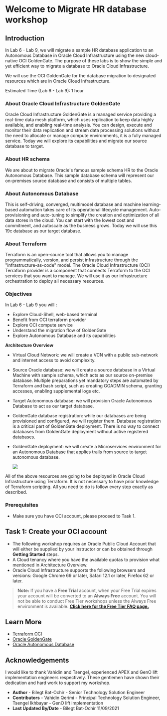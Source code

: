 # Welcome to Migrate HR database workshop

## Introduction

In Lab 6 - Lab 9, we will migrate a sample HR database application to an Autonomous Database in Oracle Cloud Infrastructure using the new cloud-native OCI GoldenGate. The purpose of these labs  is to show the simple and yet efficient way to migrate a database to Oracle Cloud Infrastructure.

We will use the OCI GoldenGate for the database migration to designated resources which are in Oracle Cloud Infrastructure.

Estimated Time (Lab 6 - Lab 9): 1 hour

### About Oracle Cloud Infrastructure GoldenGate

Oracle Cloud Infrastructure GoldenGate is a managed service providing a real-time data mesh platform, which uses replication to keep data highly available, and enabling real-time analysis. You can design, execute and monitor their data replication and stream data processing solutions without the need to allocate or manage compute environments, it is a fully managed service. Today we will explore its capabilities and migrate our source database to target.

### About HR schema

We are about to migrate Oracle's famous sample schema HR to the Oracle Autonomous Database. This sample database schema will represent our on-premises source database and consists of multiple tables.

### About Autonomous Database

This is self-driving, converged, multimodel database and machine learning-based automation takes care of its operational lifecycle management. Auto-provisioning and auto-tuning to simplify the creation and optimization of all data stores in the cloud. You can start with the lowest cost and commitment, and autoscale as the business grows. Today we will use this 19c database as our target database.

### About Terraform

Terraform is an open-source tool that allows you to manage programmatically, version, and persist infrastructure through the "infrastructure-as-code" model.
The Oracle Cloud Infrastructure (OCI) Terraform provider is a component that connects Terraform to the OCI services that you want to manage. We will use it as our infrastructure orchestration to deploy all necessary resources.

### Objectives

In Lab 6 - Lab 9 you will :
* Explore Cloud-Shell, web-based terminal
* Benefit from OCI terraform provider
* Explore OCI compute service
* Understand the migration flow of GoldenGate
* Explore Autonomous Database and its capabilities

**Architecture Overview**

- Virtual Cloud Network: we will create a VCN with a public sub-network and internet access to avoid complexity.
- Source Oracle database: we will create a source database in a Virtual Machine with sample schema, which acts as our source on-premise database. Multiple preparations yet mandatory steps are automated by Terraform and bash script, such as creating GGADMIN schema, granting accesses, enabling supplemental logs etc.
- Target Autonomous database: we will provision Oracle Autonomous Database to act as our target database.
- GoldenGate database registration: while our databases are being provisioned and configured, we will register them. Database registration is a critical part of GoldenGate deployment. There is no way to connect databases from GoldenGate deployment without active registered databases.
- GoldenGate deployment: we will create a Microservices environment for an Autonomous Database that applies trails from source to target autonomous database.

	![](/images/architecture.png)

All of the above resources are going to be deployed in Oracle Cloud Infrastructure using Terraform. It is not necessary to have prior knowledge of Terraform scripting. All you need to do is follow every step exactly as described.

### Prerequisites

* Make sure you have OCI account, please proceed to Task 1.

## **Task 1**: Create your OCI account

* The following workshop requires an Oracle Public Cloud Account that will either be supplied by your instructor or can be obtained through **Getting Started** steps.
* A Cloud tenancy where you have the available quotas to provision what mentioned in Architecture Overview.
* Oracle Cloud Infrastructure supports the following browsers and versions: Google Chrome 69 or later, Safari 12.1 or later, Firefox 62 or later.

> **Note:** If you have a **Free Trial** account, when your Free Trial expires your account will be converted to an **Always Free** account. You will not be able to conduct Free Tier workshops unless the Always Free environment is available. **[Click here for the Free Tier FAQ page.](https://www.oracle.com/cloud/free/faq.html)**

## Learn More

* [Terraform OCI](https://docs.oracle.com/en-us/iaas/Content/API/SDKDocs/terraform.htm)
* [Oracle GoldenGate](https://docs.oracle.com/en/middleware/goldengate/core/19.1/oggmp/using-oracle-goldengate-microservices-oracle-cloud-marketplace.html)
* [Oracle Autonomous Database](https://docs.oracle.com/solutions/?q=autonomous&cType=reference-architectures&sort=date-desc&lang=en)

## Acknowledgements

I would like to thank Vahidin and Tsengel, experienced APEX and GenO lift implementation engineers respectively. These gentlemen have shown their dedication and hard work to support my workshop.

* **Author** - Bilegt Bat-Ochir - Senior Technology Solution Engineer
* **Contributors** - Vahidin Qerimi - Principal Technology Solution Engineer, Tsengel Ikhbayar - GenO lift implementation
* **Last Updated By/Date** - Bilegt Bat-Ochir 11/09/2021
